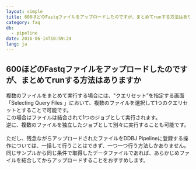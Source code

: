 ```yaml
---
layout: simple
title: 600ほどのFastqファイルをアップロードしたのですが、まとめてrunする方法はありますか
category: faq
db:
  - pipeline
date: 2016-06-14T10:59:24
lang: ja
---
```


## 600ほどのFastqファイルをアップロードしたのですが、まとめてrunする方法はありますか

複数のファイルをまとめて実行する場合には、\"クエリセット”を指定する画面「Selecting Query Files 」において、複数のファイルを選択して1つのクエリセットとすることで可能です。<br>この場合はファイルは結合されて1つのジョブとして実行されます。<br>逆に、複数のファイルを独立したジョブとして別々に実行することも可能です。<br><br>ただし、残念ながらアップロードされたファイルをDDBJ Pipelineに登録する操作については、一括して行うことはできず、一つ一つ行う方法しかありません。<br>同じサンプルから同じ条件で取得したデータファイルであれば、あらかじめファイルを結合してからアップロードすることをおすすめします。